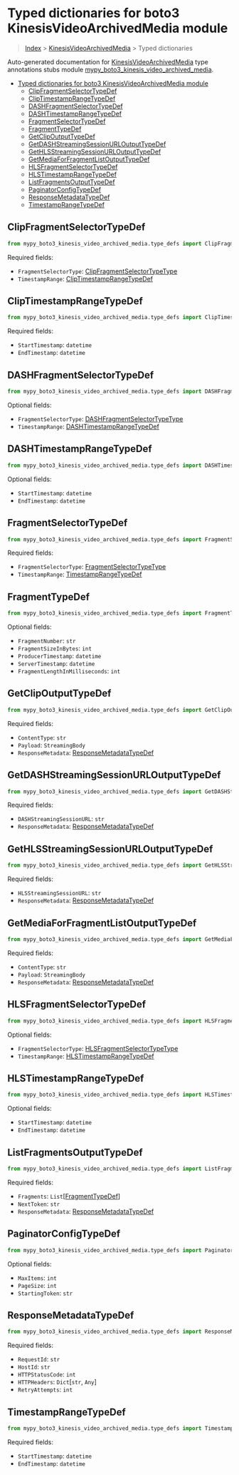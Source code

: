 # Typed dictionaries for boto3 KinesisVideoArchivedMedia module

> [Index](..) > [KinesisVideoArchivedMedia](.) > Typed dictionaries

Auto-generated documentation for
[KinesisVideoArchivedMedia](https://boto3.amazonaws.com/v1/documentation/api/1.17.77/reference/services/kinesis-video-archived-media.html#KinesisVideoArchivedMedia)
type annotations stubs module
[mypy_boto3_kinesis_video_archived_media](https://pypi.org/project/mypy-boto3-kinesis-video-archived-media/).

- [Typed dictionaries for boto3 KinesisVideoArchivedMedia module](#typed-dictionaries-for-boto3-kinesisvideoarchivedmedia-module)
  - [ClipFragmentSelectorTypeDef](#clipfragmentselectortypedef)
  - [ClipTimestampRangeTypeDef](#cliptimestamprangetypedef)
  - [DASHFragmentSelectorTypeDef](#dashfragmentselectortypedef)
  - [DASHTimestampRangeTypeDef](#dashtimestamprangetypedef)
  - [FragmentSelectorTypeDef](#fragmentselectortypedef)
  - [FragmentTypeDef](#fragmenttypedef)
  - [GetClipOutputTypeDef](#getclipoutputtypedef)
  - [GetDASHStreamingSessionURLOutputTypeDef](#getdashstreamingsessionurloutputtypedef)
  - [GetHLSStreamingSessionURLOutputTypeDef](#gethlsstreamingsessionurloutputtypedef)
  - [GetMediaForFragmentListOutputTypeDef](#getmediaforfragmentlistoutputtypedef)
  - [HLSFragmentSelectorTypeDef](#hlsfragmentselectortypedef)
  - [HLSTimestampRangeTypeDef](#hlstimestamprangetypedef)
  - [ListFragmentsOutputTypeDef](#listfragmentsoutputtypedef)
  - [PaginatorConfigTypeDef](#paginatorconfigtypedef)
  - [ResponseMetadataTypeDef](#responsemetadatatypedef)
  - [TimestampRangeTypeDef](#timestamprangetypedef)

## ClipFragmentSelectorTypeDef

```python
from mypy_boto3_kinesis_video_archived_media.type_defs import ClipFragmentSelectorTypeDef
```

Required fields:

- `FragmentSelectorType`:
  [ClipFragmentSelectorTypeType](./literals.md#clipfragmentselectortypetype)
- `TimestampRange`:
  [ClipTimestampRangeTypeDef](./type_defs.md#cliptimestamprangetypedef)

## ClipTimestampRangeTypeDef

```python
from mypy_boto3_kinesis_video_archived_media.type_defs import ClipTimestampRangeTypeDef
```

Required fields:

- `StartTimestamp`: `datetime`
- `EndTimestamp`: `datetime`

## DASHFragmentSelectorTypeDef

```python
from mypy_boto3_kinesis_video_archived_media.type_defs import DASHFragmentSelectorTypeDef
```

Optional fields:

- `FragmentSelectorType`:
  [DASHFragmentSelectorTypeType](./literals.md#dashfragmentselectortypetype)
- `TimestampRange`:
  [DASHTimestampRangeTypeDef](./type_defs.md#dashtimestamprangetypedef)

## DASHTimestampRangeTypeDef

```python
from mypy_boto3_kinesis_video_archived_media.type_defs import DASHTimestampRangeTypeDef
```

Optional fields:

- `StartTimestamp`: `datetime`
- `EndTimestamp`: `datetime`

## FragmentSelectorTypeDef

```python
from mypy_boto3_kinesis_video_archived_media.type_defs import FragmentSelectorTypeDef
```

Required fields:

- `FragmentSelectorType`:
  [FragmentSelectorTypeType](./literals.md#fragmentselectortypetype)
- `TimestampRange`:
  [TimestampRangeTypeDef](./type_defs.md#timestamprangetypedef)

## FragmentTypeDef

```python
from mypy_boto3_kinesis_video_archived_media.type_defs import FragmentTypeDef
```

Optional fields:

- `FragmentNumber`: `str`
- `FragmentSizeInBytes`: `int`
- `ProducerTimestamp`: `datetime`
- `ServerTimestamp`: `datetime`
- `FragmentLengthInMilliseconds`: `int`

## GetClipOutputTypeDef

```python
from mypy_boto3_kinesis_video_archived_media.type_defs import GetClipOutputTypeDef
```

Required fields:

- `ContentType`: `str`
- `Payload`: `StreamingBody`
- `ResponseMetadata`:
  [ResponseMetadataTypeDef](./type_defs.md#responsemetadatatypedef)

## GetDASHStreamingSessionURLOutputTypeDef

```python
from mypy_boto3_kinesis_video_archived_media.type_defs import GetDASHStreamingSessionURLOutputTypeDef
```

Required fields:

- `DASHStreamingSessionURL`: `str`
- `ResponseMetadata`:
  [ResponseMetadataTypeDef](./type_defs.md#responsemetadatatypedef)

## GetHLSStreamingSessionURLOutputTypeDef

```python
from mypy_boto3_kinesis_video_archived_media.type_defs import GetHLSStreamingSessionURLOutputTypeDef
```

Required fields:

- `HLSStreamingSessionURL`: `str`
- `ResponseMetadata`:
  [ResponseMetadataTypeDef](./type_defs.md#responsemetadatatypedef)

## GetMediaForFragmentListOutputTypeDef

```python
from mypy_boto3_kinesis_video_archived_media.type_defs import GetMediaForFragmentListOutputTypeDef
```

Required fields:

- `ContentType`: `str`
- `Payload`: `StreamingBody`
- `ResponseMetadata`:
  [ResponseMetadataTypeDef](./type_defs.md#responsemetadatatypedef)

## HLSFragmentSelectorTypeDef

```python
from mypy_boto3_kinesis_video_archived_media.type_defs import HLSFragmentSelectorTypeDef
```

Optional fields:

- `FragmentSelectorType`:
  [HLSFragmentSelectorTypeType](./literals.md#hlsfragmentselectortypetype)
- `TimestampRange`:
  [HLSTimestampRangeTypeDef](./type_defs.md#hlstimestamprangetypedef)

## HLSTimestampRangeTypeDef

```python
from mypy_boto3_kinesis_video_archived_media.type_defs import HLSTimestampRangeTypeDef
```

Optional fields:

- `StartTimestamp`: `datetime`
- `EndTimestamp`: `datetime`

## ListFragmentsOutputTypeDef

```python
from mypy_boto3_kinesis_video_archived_media.type_defs import ListFragmentsOutputTypeDef
```

Required fields:

- `Fragments`: `List`\[[FragmentTypeDef](./type_defs.md#fragmenttypedef)\]
- `NextToken`: `str`
- `ResponseMetadata`:
  [ResponseMetadataTypeDef](./type_defs.md#responsemetadatatypedef)

## PaginatorConfigTypeDef

```python
from mypy_boto3_kinesis_video_archived_media.type_defs import PaginatorConfigTypeDef
```

Optional fields:

- `MaxItems`: `int`
- `PageSize`: `int`
- `StartingToken`: `str`

## ResponseMetadataTypeDef

```python
from mypy_boto3_kinesis_video_archived_media.type_defs import ResponseMetadataTypeDef
```

Required fields:

- `RequestId`: `str`
- `HostId`: `str`
- `HTTPStatusCode`: `int`
- `HTTPHeaders`: `Dict`\[`str`, `Any`\]
- `RetryAttempts`: `int`

## TimestampRangeTypeDef

```python
from mypy_boto3_kinesis_video_archived_media.type_defs import TimestampRangeTypeDef
```

Required fields:

- `StartTimestamp`: `datetime`
- `EndTimestamp`: `datetime`
